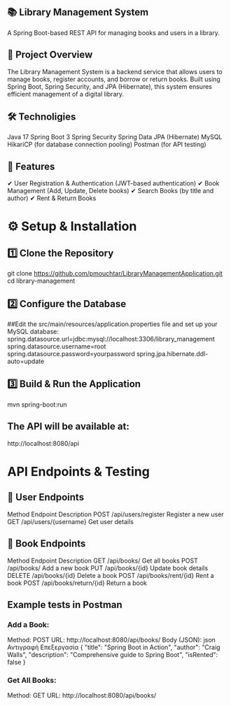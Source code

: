 ## 📚 Library Management System
A Spring Boot-based REST API for managing books and users in a library.

## 🚀 Project Overview
The Library Management System is a backend service that allows users to manage books, register accounts, and borrow or return books. Built using Spring Boot, Spring Security, and JPA (Hibernate), this system ensures efficient management of a digital library.

## 🛠 Technoligies
Java 17
Spring Boot 3
Spring Security
Spring Data JPA (Hibernate)
MySQL
HikariCP (for database connection pooling)
Postman (for API testing)

## 🎯 Features
✔ User Registration & Authentication (JWT-based authentication) 
✔ Book Management (Add, Update, Delete books)
✔ Search Books (by title and author)
✔ Rent & Return Books

# ⚙️ Setup & Installation
## 1️⃣ Clone the Repository
git clone https://github.com/pmouchtar/LibraryManagementApplication.git
cd library-management
## 2️⃣ Configure the Database
##Edit the src/main/resources/application.properties file and set up your MySQL database:
spring.datasource.url=jdbc:mysql://localhost:3306/library_management
spring.datasource.username=root
spring.datasource.password=yourpassword
spring.jpa.hibernate.ddl-auto=update
## 3️⃣ Build & Run the Application
mvn spring-boot:run

## The API will be available at:
http://localhost:8080/api

# API Endpoints & Testing
## 📌 User Endpoints
Method	Endpoint	              Description
POST	  /api/users/register   	Register a new user
GET   	/api/users/{username} 	Get user details
## 📌 Book Endpoints
Method	Endpoint	              Description
GET   	/api/books/	            Get all books
POST	  /api/books/           	Add a new book
PUT   	/api/books/{id}	        Update book details
DELETE	/api/books/{id}	        Delete a book
POST  	/api/books/rent/{id}	  Rent a book
POST	  /api/books/return/{id}	Return a book

## Example tests in Postman
### Add a Book:
Method: POST
URL: http://localhost:8080/api/books/
Body (JSON):
json
Αντιγραφή
Επεξεργασία
{
  "title": "Spring Boot in Action",
  "author": "Craig Walls",
  "description": "Comprehensive guide to Spring Boot",
  "isRented": false
}
### Get All Books:
Method: GET
URL: http://localhost:8080/api/books/
